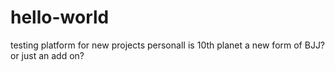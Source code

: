 # hello-world
testing platform for new projects personalI 
is 10th planet a new form of BJJ? or just an add on?

